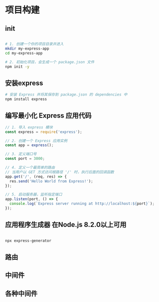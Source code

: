 # 项目构建

## init 
```bash

# 1. 创建一个你的项目目录并进入
mkdir my-express-app
cd my-express-app

# 2. 初始化项目，会生成一个 package.json 文件
npm init -y

```

## 安装express

```bash
# 安装 Express 并将其保存到 package.json 的 dependencies 中
npm install express

```

## 编写最小化 Express 应用代码

``` javascript
// 1. 导入 express 模块
const express = require('express');

// 2. 创建一个 Express 应用实例
const app = express();

// 3. 定义端口号
const port = 3000;

// 4. 定义一个最简单的路由
// 当用户以 GET 方式访问根路径 '/' 时，执行后面的回调函数
app.get('/', (req, res) => {
  res.send('Hello World from Express!');
});

// 5. 启动服务器，监听指定端口
app.listen(port, () => {
  console.log(`Express server running at http://localhost:${port}`);
});

```

## 应用程序生成器  在Node.js 8.2.0以上可用
``` bash

npx express-generator

```

## 路由

## 中间件

## 各种中间件 